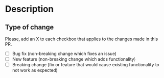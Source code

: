 # Description

<!-- Place here a summary of the change and the issue fixed by it, its motivation and context. Don't forget to add "Fixes #(issue)" if it fixes an existing issue. -->

## Type of change

Please, add an X to each checkbox that applies to the changes made in this PR.

-   [ ] Bug fix (non-breaking change which fixes an issue)
-   [ ] New feature (non-breaking change which adds functionality)
-   [ ] Breaking change (fix or feature that would cause existing functionality to not work as expected)
